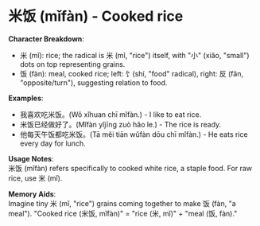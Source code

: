 # **米饭 (mǐfàn) - Cooked rice**

**Character Breakdown**:  
- 米 (mǐ): rice; the radical is 米 (mǐ, "rice") itself, with "小" (xiǎo, "small") dots on top representing grains.  
- 饭 (fàn): meal, cooked rice; left: 饣(shí, "food" radical), right: 反 (fǎn, "opposite/turn"), suggesting relation to food.

**Examples**:  
- 我喜欢吃米饭。(Wǒ xǐhuan chī mǐfàn.) - I like to eat rice.  
- 米饭已经做好了。(Mǐfàn yǐjīng zuò hǎo le.) - The rice is ready.  
- 他每天午饭都吃米饭。(Tā měi tiān wǔfàn dōu chī mǐfàn.) - He eats rice every day for lunch.

**Usage Notes**:  
米饭 (mǐfàn) refers specifically to cooked white rice, a staple food. For raw rice, use 米 (mǐ).

**Memory Aids**:  
Imagine tiny 米 (mǐ, "rice") grains coming together to make 饭 (fàn, "a meal"). "Cooked rice (米饭, mǐfàn)" = "rice (米, mǐ)" + "meal (饭, fàn)."